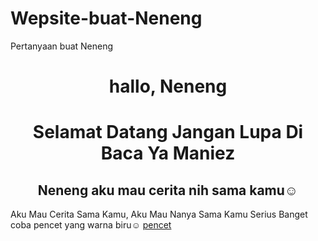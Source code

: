 # Wepsite-buat-Neneng
Pertanyaan buat Neneng
<html lang="en">
<head>
  <link rel="stylesheet" type="text/css" href="aga.css">
  <meta charset="UTF-8">
  <meta name="viewport" content="width=device-width, initial-scale=1.0">
  <meta http-equiv="X-UA-Compatible" content="ie=edge">
  <title>untuk neneng imut</title>
</head>
<body>
  
<center>
  <h1>hallo, Neneng</h1>
  <h1>Selamat Datang Jangan Lupa Di Baca Ya Maniez</h1>
  <h2>Neneng aku mau cerita nih sama kamu☺</h2>
</center>
<p>
  <a>Aku Mau Cerita Sama Kamu, Aku Mau Nanya Sama Kamu Serius Banget coba pencet yang warna biru☺</a>
  <a href="pencet.html">pencet</a>
</p>
</body>
</html>
